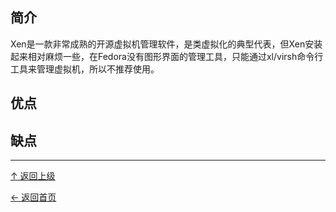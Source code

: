 ﻿
## 简介

Xen是一款非常成熟的开源虚拟机管理软件，是类虚拟化的典型代表，但Xen安装起来相对麻烦一些，在Fedora没有图形界面的管理工具，只能通过xl/virsh命令行工具来管理虚拟机，所以不推荐使用。

## 优点

## 缺点


----
[↑ 返回上级](https://github.com/asin929/linux-software/blob/master/Network-Application/Network-Application.md)

[← 返回首页](https://github.com/asin929/linux-software)

